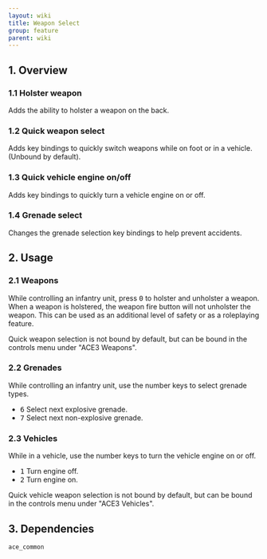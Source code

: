 ```yaml
---
layout: wiki
title: Weapon Select
group: feature
parent: wiki
---
```


## 1. Overview

### 1.1 Holster weapon
Adds the ability to holster a weapon on the back.

### 1.2 Quick weapon select
Adds key bindings to quickly switch weapons while on foot or in a vehicle. (Unbound by default).

### 1.3 Quick vehicle engine on/off
Adds key bindings to quickly turn a vehicle engine on or off.

### 1.4 Grenade select
Changes the grenade selection key bindings to help prevent accidents.

## 2. Usage

### 2.1 Weapons
While controlling an infantry unit, press <kbd>0</kbd> to holster and unholster a weapon. When a weapon is holstered, the weapon fire button will not unholster the weapon. This can be used as an additional level of safety or as a roleplaying feature.

Quick weapon selection is not bound by default, but can be bound in the controls menu under "ACE3 Weapons".

### 2.2 Grenades
While controlling an infantry unit, use the number keys to select grenade types.

- <kbd>6</kbd> Select next explosive grenade.
- <kbd>7</kbd> Select next non-explosive grenade.

### 2.3 Vehicles 
While in a vehicle, use the number keys to turn the vehicle engine on or off.

- <kbd>1</kbd> Turn engine off.
- <kbd>2</kbd> Turn engine on.

Quick vehicle weapon selection is not bound by default, but can be bound in the controls menu under "ACE3 Vehicles".

## 3. Dependencies

`ace_common`
